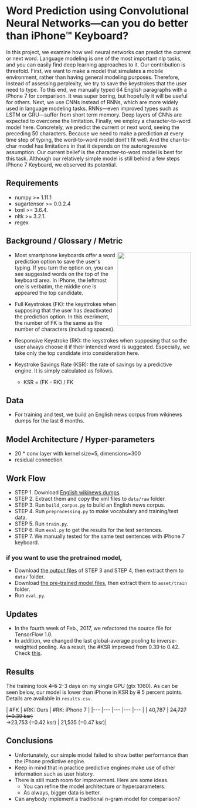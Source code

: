 # Word Prediction using Convolutional Neural Networks—can you do better than iPhone™ Keyboard?

In this project, we examine how well neural networks can predict the current or next word. Language modeling is one of the most important nlp tasks, and you can easily find deep learning approaches to it. Our contribution is threefold. First, we want to make a model that simulates a mobile environment, rather than having general modeling purposes. Therefore, instead of assessing perplexity, we try to save the keystrokes that the user need to type. To this end, we manually typed 64 English paragraphs with a iPhone 7 for comparison. It was super boring, but hopefully it will be useful for others. Next, we use CNNs instead of RNNs, which are more widely used in language modeling tasks. RNNs—even improved types such as LSTM or GRU—suffer from short term memory. Deep layers of CNNs are expected to overcome the limitation. Finally, we employ a character-to-word model here. Concretely, we predict the current or next word, seeing the preceding 50 characters. Because we need to make a prediction at every time step of typing, the word-to-word model dont't fit well. And the char-to-char model has limitations in that it depends on the autoregressive assumption. Our current belief is the character-to-word model is best for this task. Although our relatively simple model is still behind a few steps iPhone 7 Keyboard, we observed its potential.

## Requirements
  * numpy >= 1.11.1
  * sugartensor >= 0.0.2.4
  * lxml >= 3.6.4.
  * nltk >= 3.2.1.
  * regex

## Background / Glossary / Metric

<img src="image/word_prediction.gif" width="200" align="right">

* Most smartphone keyboards offer a word prediction option to save the user's typing. If you turn the option on, you can see suggested words on the top of the keyboard area. In iPhone, the leftmost one is verbatim, the middle one is appeared the top candidate.

* Full Keystrokes (FK): the keystrokes when supposing that the user has deactivated the prediction option. In this exeriment, the number of FK is the same as the number of characters (including spaces).
* Responsive Keystroke (RK): the keystrokes when supposing that so the user always choose it if their intended word is suggested. Especially, we take only the top candidate into consideration here. 
* Keystroke Savings Rate (KSR): the rate of savings by a predictive engine. It is simply calculated as follows.
  * KSR = (FK - RK) / FK 


## Data
* For training and test, we build an English news corpus from wikinews dumps for the last 6 months.

## Model Architecture / Hyper-parameters

* 20 * conv layer with kernel size=5, dimensions=300
* residual connection

## Work Flow

* STEP 1. Download [English wikinews dumps](https://dumps.wikimedia.org/enwikinews/20170120/).
* STEP 2. Extract them and copy the xml files to `data/raw` folder.
* STEP 3. Run `build_corpus.py` to build an English news corpus.
* STEP 4. Run `preprocessing.py` to make vocabulary and training/test data.
* STEP 5. Run `train.py`.
* STEP 6. Run `eval.py` to get the results for the test sentences.
* STEP 7. We manually tested for the same test sentences with iPhone 7 keyboard.

### if you want to use the pretrained model,

* Download [the output files](https://drive.google.com/open?id=0B0ZXk88koS2KemFWdFNoSnBfNDg) of STEP 3 and STEP 4, then extract them to `data/` folder.
* Download [the pre-trained model files](https://drive.google.com/open?id=0B0ZXk88koS2KNHBuM09kSXFJNzA), then extract them to `asset/train` folder.
* Run `eval.py`.

## Updates
* In the fourth week of Feb., 2017, we refactored the source file for TensorFlow 1.0.
* In addition, we changed the last global-average pooling to inverse-weighted pooling. As a result, the #KSR improved from 0.39 to 0.42. Check [this](https://github.com/Kyubyong/word_prediction/blob/master/train.py#L81).

## Results

The training took ~~4-5~~ 2-3 days on my single GPU (gtx 1060). As can be seen below, our model is lower than iPhone in KSR by ~~8~~ 5 percent points. Details are available in `results.csv`. 

| #FK | #RK: Ours | #RK: iPhone 7 |
|--- |--- |--- |--- |--- |
| 40,787 | ~~24,727 (=0.39 ksr)~~ <br>->23,753 (=0.42 ksr) | 21,535 (=0.47 ksr)|

## Conclusions
* Unfortunately, our simple model failed to show better performance than the iPhone predictive engine.
* Keep in mind that in practice predictive engines make use of other information such as user history.
* There is still much room for improvement. Here are some ideas.
  * You can refine the model architecture or hyperparameters.
  * As always, bigger data is better.
* Can anybody implement a traditional n-gram model for comparison?